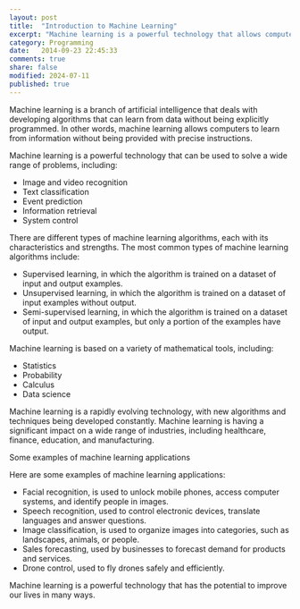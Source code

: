```yaml
---
layout: post
title:  "Introduction to Machine Learning"
excerpt: "Machine learning is a powerful technology that allows computers to learn from data without being explicitly programmed. It is used in a wide range of applications, including image recognition, text classification, and event prediction"
category: Programming
date:   2014-09-23 22:45:33
comments: true
share: false
modified: 2024-07-11
published: true
---
```




Machine learning is a branch of artificial intelligence that deals with developing algorithms that can learn from data without being explicitly programmed. In other words, machine learning allows computers to learn from information without being provided with precise instructions.

Machine learning is a powerful technology that can be used to solve a wide range of problems, including:

* Image and video recognition
* Text classification
* Event prediction
* Information retrieval
* System control

There are different types of machine learning algorithms, each with its characteristics and strengths. The most common types of machine learning algorithms include:

* Supervised learning, in which the algorithm is trained on a dataset of input and output examples.
* Unsupervised learning, in which the algorithm is trained on a dataset of input examples without output.
* Semi-supervised learning, in which the algorithm is trained on a dataset of input and output examples, but only a portion of the examples have output.

Machine learning is based on a variety of mathematical tools, including:

* Statistics
* Probability
* Calculus
* Data science

Machine learning is a rapidly evolving technology, with new algorithms and techniques being developed constantly. Machine learning is having a significant impact on a wide range of industries, including healthcare, finance, education, and manufacturing.

Some examples of machine learning applications

Here are some examples of machine learning applications:

* Facial recognition, is used to unlock mobile phones, access computer systems, and identify people in images.
* Speech recognition, used to control electronic devices, translate languages and answer questions.
* Image classification, is used to organize images into categories, such as landscapes, animals, or people.
* Sales forecasting, used by businesses to forecast demand for products and services.
* Drone control, used to fly drones safely and efficiently.

Machine learning is a powerful technology that has the potential to improve our lives in many ways.
